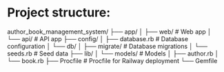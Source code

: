 # Project structure:
author_book_management_system/
├── app/
│   ├── web/              # Web app
│   └── api/              # API app
├── config/
│   ├── database.rb       # Database configuration
│   └── db/
│       ├── migrate/      # Database migrations
│       └── seeds.rb      # Seed data
├── lib/
│   └── models/           # Models
│       ├── author.rb
│       └── book.rb
├── Procfile               # Procfile for Railway deployment
└── Gemfile